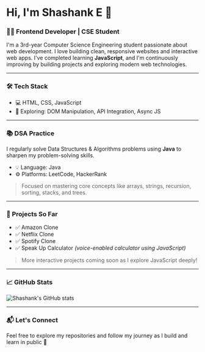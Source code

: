 # Hi, I'm Shashank E 👋

### 👨‍💻 Frontend Developer | CSE Student

I'm a 3rd-year Computer Science Engineering student passionate about web development. I love building clean, responsive websites and interactive web apps. I've completed learning **JavaScript**, and I'm continuously improving by building projects and exploring modern web technologies.

---

### 🛠️ Tech Stack
- 💻 HTML, CSS, JavaScript
- 🧪 Exploring: DOM Manipulation, API Integration, Async JS

---

### 📚 DSA Practice
I regularly solve Data Structures & Algorithms problems using **Java** to sharpen my problem-solving skills.

- 💡 Language: Java
- ⚙️ Platforms: LeetCode, HackerRank

> Focused on mastering core concepts like arrays, strings, recursion, sorting, stacks, and trees.

---

### 🚀 Projects So Far
- ✅ Amazon Clone
- ✅ Netflix Clone
- ✅ Spotify Clone
- ✅ Speak Up Calculator *(voice-enabled calculator using JavaScript)*

> More interactive projects coming soon as I explore JavaScript deeply!

---

### 📈 GitHub Stats
![Shashank's GitHub stats](https://github-readme-stats.vercel.app/api?username=Shashank-0609&show_icons=true&theme=radical)

---

### 📬 Let's Connect
Feel free to explore my repositories and follow my journey as I build and learn in public 🚀

